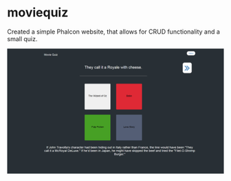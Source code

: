 # moviequiz
Created a simple Phalcon website, that allows for CRUD functionality and a small quiz. 


<img src="https://github.com/davey1986/moviequiz/blob/master/public/img/screenshot.png" alt="screenshot">
